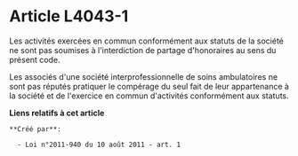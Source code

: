 # Article L4043-1

Les activités exercées en commun conformément aux statuts de la société ne sont pas soumises à l'interdiction de partage
d'honoraires au sens du présent code. 

Les associés d'une société interprofessionnelle de soins ambulatoires ne sont pas réputés pratiquer le compérage du seul fait
de leur appartenance à la société et de l'exercice en commun d'activités conformément aux statuts.

**Liens relatifs à cet article**

	**Créé par**:

	  - Loi n°2011-940 du 10 août 2011 - art. 1
